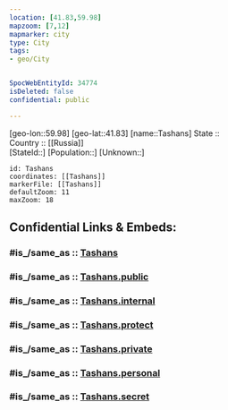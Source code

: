 ```yaml
---
location: [41.83,59.98] 
mapzoom: [7,12] 
mapmarker: city 
type: City
tags:
- geo/City


SpocWebEntityId: 34774
isDeleted: false
confidential: public

---
```

[geo-lon::59.98] 
[geo-lat::41.83] 
[name::Tashans] 
State ::  
Country :: [[Russia]]  
[StateId::] 
[Population::] 
[Unknown::] 


```leaflet
id: Tashans
coordinates: [[Tashans]] 
markerFile: [[Tashans]] 
defaultZoom: 11 
maxZoom: 18
```


## Confidential Links & Embeds: 

### #is_/same_as :: [Tashans](/_Standards/Earth/Continent/Asia/Asia~Central/Turkmenistan/provinces~Turkmenistan/Daşoguz/City/Tashans.md) 

### #is_/same_as :: [Tashans.public](/_public/Earth/Continent/Asia/Asia~Central/Turkmenistan/provinces~Turkmenistan/Daşoguz/City/Tashans.public.md) 

### #is_/same_as :: [Tashans.internal](/_internal/Earth/Continent/Asia/Asia~Central/Turkmenistan/provinces~Turkmenistan/Daşoguz/City/Tashans.internal.md) 

### #is_/same_as :: [Tashans.protect](/_protect/Earth/Continent/Asia/Asia~Central/Turkmenistan/provinces~Turkmenistan/Daşoguz/City/Tashans.protect.md) 

### #is_/same_as :: [Tashans.private](/_private/Earth/Continent/Asia/Asia~Central/Turkmenistan/provinces~Turkmenistan/Daşoguz/City/Tashans.private.md) 

### #is_/same_as :: [Tashans.personal](/_personal/Earth/Continent/Asia/Asia~Central/Turkmenistan/provinces~Turkmenistan/Daşoguz/City/Tashans.personal.md) 

### #is_/same_as :: [Tashans.secret](/_secret/Earth/Continent/Asia/Asia~Central/Turkmenistan/provinces~Turkmenistan/Daşoguz/City/Tashans.secret.md)

